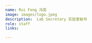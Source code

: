 ```yaml
---
name: Rui Feng 冯蕊
image: images/logo.jpeg 
description:  Lab Secretary 实验室秘书
role: staff 
links:  

---
```

